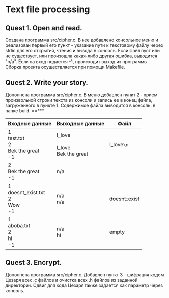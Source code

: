 # Text file processing

## Quest 1. Open and read.
Создана программа src/cipher.c. В нее добавлено консольное меню и реализован первый его пункт - указание пути к текстовому файлу через stdin для его открытия, чтения и вывода в консоль.
Если файл пуст или не существует, или произошла какая-либо другая ошибка, выводится "n/a". Если на вход подается -1, происходит выход из программы. 
Сборка проекта осуществляется при помощи Makefile.

## Quest 2. Write your story.
Дополнена программа src/cipher.c. В меню добавлен пункт 2 - прием произвольной строки текста из консоли и запись ее в конец файла, загруженного в пункте 1. Содержимое файла выводится в консоль.
в папке build. ==***

| Входные данные | Выходные данные | Файл |
| ------ | ------ | ----- |
| 1<br/>test.txt<br/>2<br/>Bek the great<br/>-1 | I_love<br/><br/>I_love<br/>Bek the great<br/> | I_love`\n` |
| 2<br/>Bek the great<br/>-1 | n/a<br/> |  |
| 1<br/>doesnt_exist.txt<br/>2<br/>Wow<br/>-1|n/a<br/>n/a<br/>| ~~doesnt_exist~~ |
| 1<br/>aboba.txt<br/>2<br/>hi<br/>-1|n/a<br/>hi<br/>| ~~empty~~ |

## Quest 3. Encrypt.
Дополнена программа src/cipher.c. Добавлен пункт 3 - шифрация кодом Цезаря всех .c файлов и очистка всех .h файлов из заданной директории. Сдвиг для кода Цезаря также задается как параметр через консоль.
